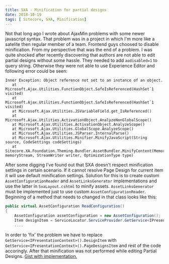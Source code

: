```yaml
---
title: SXA - Minification for partial designs
date: 2018-10-19
tags: [ Sitecore, SXA, Minification]
---
```


Not that long ago I wrote about AjaxMin problems with some newer javascript syntax. That problem was in a project in which I'm more like a satelite then regular member of a team. Frontend guys choosed to disable minification. From my perspective that was the end of a problem. I was quite shocked after recently discovering that authors are not able to edit partial designs without some hassle. They needed to add `aodisabled=1` to query string. Otherwise they were not able to use Experience Editor and following error could be seen:
```
Inner Exception: Object reference not set to an instance of an object.
   at Microsoft.Ajax.Utilities.FunctionObject.SafeIsReferenced(HashSet`1 visited)
   at Microsoft.Ajax.Utilities.FunctionObject.SafeIsReferenced(HashSet`1 visited)
   at Microsoft.Ajax.Utilities.JSVariableField.get_IsReferenced()
   at Microsoft.Ajax.Utilities.ActivationObject.AnalyzeNonGlobalScope()
   at Microsoft.Ajax.Utilities.ActivationObject.AnalyzeScope()
   at Microsoft.Ajax.Utilities.GlobalScope.AnalyzeScope()
   at Microsoft.Ajax.Utilities.JSParser.InternalParse()
   at Microsoft.Ajax.Utilities.Minifier.MinifyJavaScript(String source, CodeSettings codeSettings)
   at Sitecore.XA.Foundation.Theming.Bundler.AssetBundler.MinifyContent(MemoryStream memoryStream, StreamWriter writer, OptimizationType type)
```
After some digging I've found out that SXA doesn't respect minification settings in certain scenario.  If it cannot resolve Page Design for current item it will use default minification settings. Solution for this is to create custom `AssetConfigurationReader` and `AssetLinksGenerator` implementations and use the latter in `SxaLayout.cshtml` to minify assets. `AssetLinksGenerator` must be implemented just to use custom `AssetConfigurationReader`.  Beginning of a method that needs to changed in that class looks like this:
``` csharp
public virtual AssetConfiguration ReadConfiguration()
{
    AssetConfiguration assetConfiguration = new AssetConfiguration();
    Item designItem = ServiceLocator.ServiceProvider.GetService<IPresentationContext>().DesignItem;
    ....
```
In order to 'fix' the problem we have to replace `GetService<IPresentationContext>().DesignItem`  with `GetService<IPresentationContext>().PageDesignsItem` and rest of the code accoringly. After that minification was not performed while editing Partial Designs. [Gist with implementation.](https://gist.github.com/twiernik/bef94db2f8b421b605d4a94b7a38ebed)